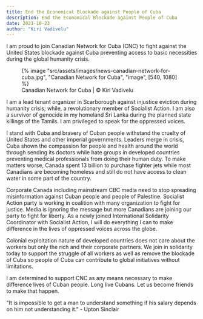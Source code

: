 ```yaml
---
title: End the Economical Blockade against People of Cuba
description: End the Economical Blockade against People of Cuba
date: 2021-10-23
author: "Kiri Vadivelu"
---
```


I am proud to join Canadian Network for Cuba (CNC) to fight against the United States blockade against Cuba preventing access to basic necessities during the global humanity crisis.

<!-- excerpt -->

<figure>
{% image "src/assets/images/news-canadian-network-for-cuba.jpg", "Canadian Network for Cuba", "image", [540, 1080] %}
<figcaption>Canadian Network for Cuba | © Kiri Vadivelu</figcaption>
</figure>

I am a lead tenant organizer in Scarborough against injustice eviction during humanity crisis; while, a revolutionary member of Socialist Action. I am also a survivor of genocide in my homeland Sri Lanka during the planned state killings of the Tamils. I am privileged to speak for the oppressed voices.

I stand with Cuba and bravery of Cuban people withstand the cruelty of United States and other imperial governments. Leaders merge in crisis, Cuba shown the compassion for people and health around the world through sending its doctors while hate groups in developed countries preventing medical professionals from doing their human duty. To make matters worse, Canada spent 13 billion to purchase fighter jets while most Canadians are becoming homeless and still do not have access to clean water in some part of the country.

Corporate Canada including mainstream CBC media need to stop spreading misinformation against Cuban people and people of Palestine. Socialist Action party is working in coalition with many organization to fight for justice. Media is ignoring the message but more Canadians are joining our party to fight for liberty. As a newly joined International Solidarity Coordinator with Socialist Action, I will do everything I can to make difference in the lives of oppressed voices across the globe.

Colonial exploitation nature of developed countries does not care about the workers but only the rich and their corporate partners. We join in solidarity today to support the struggle of all workers as well as remove the blockade of Cuba so people of Cuba can contribute to global initiatives without limitations.

I am determined to support CNC as any means necessary to make difference lives of Cuban people. Long live Cubans. Let us become friends to make that happen.

"It is impossible to get a man to understand something if his salary depends on him not understanding it." - Upton Sinclair
